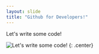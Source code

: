 ```yaml
---
layout: slide
title: "Github for Developers!"
---
```


Let's write some code!

![Let's write some code!](https://media4.giphy.com/media/3oKIPnAiaMCws8nOsE/giphy.gif?cid=ecf05e47md59e02fdtdxentrkwx3abydpblp9eoarq3siit2&ep=v1_gifs_search&rid=giphy.gif&ct=g)
{: .center}
